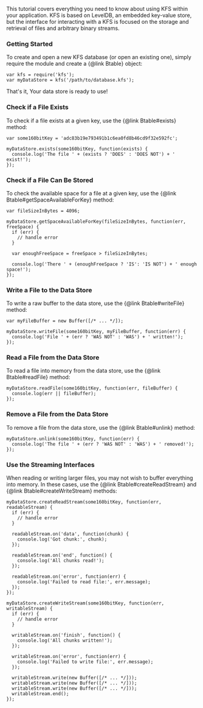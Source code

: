 This tutorial covers everything you need to know about using KFS within your 
application. KFS is based on LevelDB, an embedded key-value store, but the 
interface for interacting with a KFS is focused on the storage and retrieval 
of files and arbitrary binary streams.

### Getting Started

To create and open a new KFS database (or open an existing one), simply 
require the module and create a {@link Btable} object:

```
var kfs = require('kfs');
var myDataStore = kfs('/path/to/database.kfs');
```

That's it, Your data store is ready to use!

### Check if a File Exists

To check if a file exists at a given key, use the {@link Btable#exists} method:

```
var some160bitKey = 'adc83b19e793491b1c6ea0fd8b46cd9f32e592fc';

myDataStore.exists(some160bitKey, function(exists) {
  console.log('The file ' + (exists ? 'DOES' : 'DOES NOT') + ' exist!');
});
```

### Check if a File Can Be Stored

To check the available space for a file at a given key, use the 
{@link Btable#getSpaceAvailableForKey} method:

```
var fileSizeInBytes = 4096;

myDataStore.getSpaceAvailableForKey(fileSizeInBytes, function(err, freeSpace) {
  if (err) {
    // handle error
  }

  var enoughFreeSpace = freeSpace > fileSizeInBytes;

  console.log('There ' + (enoughFreeSpace ? 'IS': 'IS NOT') + ' enough space!');
});
```

### Write a File to the Data Store

To write a raw buffer to the data store, use the {@link Btable#writeFile} 
method:

```
var myFileBuffer = new Buffer([/* ... */]);

myDataStore.writeFile(some160bitKey, myFileBuffer, function(err) {
  console.log('File ' + (err ? 'WAS NOT' : 'WAS') + ' written!');
});
```

### Read a File from the Data Store

To read a file into memory from the data store, use the {@link Btable#readFile} 
method:

```
myDataStore.readFile(some160bitKey, function(err, fileBuffer) {
  console.log(err || fileBuffer);
});
```

### Remove a File from the Data Store

To remove a file from the data store, use the {@link Btable#unlink} method:

```
myDataStore.unlink(some160bitKey, function(err) {
  console.log('The file ' + (err ? 'WAS NOT' : 'WAS') + ' removed!');
});
```

### Use the Streaming Interfaces

When reading or writing larger files, you may not wish to buffer everything 
into memory. In these cases, use the {@link Btable#createReadStream} and 
{@link Btable#createWriteStream} methods:

```
myDataStore.createReadStream(some160bitKey, function(err, readableStream) {
  if (err) {
    // handle error
  }

  readableStream.on('data', function(chunk) {
    console.log('Got chunk:', chunk);
  });

  readableStream.on('end', function() {
    console.log('All chunks read!');
  });

  readableStream.on('error', function(err) {
    console.log('Failed to read file:', err.message);
  });
});
```

```
myDataStore.createWriteStream(some160bitKey, function(err, writableStream) {
  if (err) {
    // handle error
  }

  writableStream.on('finish', function() {
    console.log('All chunks written!');
  });

  writableStream.on('error', function(err) {
    console.log('Failed to write file:', err.message);
  });

  writableStream.write(new Buffer([/* ... */]));
  writableStream.write(new Buffer([/* ... */]));
  writableStream.write(new Buffer([/* ... */]));
  writableStream.end();
});
```
